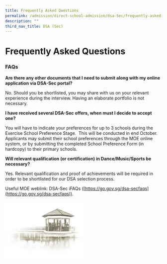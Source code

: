 ```yaml
---
title: Frequently Asked Questions
permalink: /admission/direct-school-admission/dsa-Sec/frequently-asked-questions
description: ""
third_nav_title: DSA (Sec)
---
```

# **Frequently Asked Questions**

### FAQs

**Are there any other documents that I need to submit along with my online application via DSA-Sec portal?**    

No. Should you be shortlisted, you may share with us on your relevant experience during the interview. Having an elaborate portfolio is not necessary.

**I have received several DSA-Sec offers, when must I decide to accept one?**

You will have to indicate your preferences for up to 3 schools during the Exercise School Preference Stage.  This will be conducted in end October.  Applicants may submit their school preferences through the MOE online system, or by submitting the completed School Preference Form (in hardcopy) to their primary schools.

**Will relevant qualification (or certification) in Dance/Music/Sports be necessary?**

Yes. Relevant qualification and proof of achievements will be required in order to be shortlisted for our DSA selection process.

  

Useful MOE weblink: DSA-Sec iFAQs ([https://go.gov.sg/dsa-secfaqs](https://go.gov.sg/dsa-secfaqs)).

<img src="/images/pavilion.png" 
     style="width:50%">
